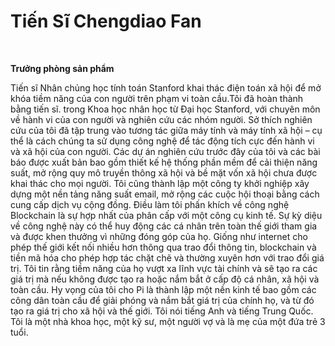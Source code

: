 # Tiến Sĩ Chengdiao Fan



**​​​**

**Trưởng phòng sản phẩm**

Tiến sĩ Nhân chủng học tính toán Stanford khai thác điện toán xã hội để mở khóa tiềm năng của con người trên phạm vi toàn cầu.Tôi đã hoàn thành bằng tiến sĩ. trong Khoa học nhân học từ Đại học Stanford, với chuyên môn về hành vi của con người và nghiên cứu các nhóm người. Sở thích nghiên cứu của tôi đã tập trung vào tương tác giữa máy tính và máy tính xã hội – cụ thể là cách chúng ta sử dụng công nghệ để tác động tích cực đến hành vi và xã hội của con người. Các dự án nghiên cứu trước đây của tôi và các bài báo được xuất bản bao gồm thiết kế hệ thống phần mềm để cải thiện năng suất, mở rộng quy mô truyền thông xã hội và bề mặt vốn xã hội chưa được khai thác cho mọi người. Tôi cũng thành lập một công ty khởi nghiệp xây dựng một nền tảng năng suất email, mở rộng các cuộc hội thoại bằng cách cung cấp dịch vụ cộng đồng. Điều làm tôi phấn khích về công nghệ Blockchain là sự hợp nhất của phân cấp với một công cụ kinh tế. Sự kỳ diệu về công nghệ này có thể huy động các cá nhân trên toàn thế giới tham gia và được khen thưởng vì những đóng góp của họ. Giống như internet cho phép thế giới kết nối nhiều hơn thông qua trao đổi thông tin, blockchain và tiền mã hóa cho phép hợp tác chặt chẽ và thường xuyên hơn với trao đổi giá trị. Tôi tin rằng tiềm năng của họ vượt xa lĩnh vực tài chính và sẽ tạo ra các giá trị mà nếu không được tạo ra hoặc nắm bắt ở cấp độ cá nhân, xã hội và toàn cầu. Hy vọng của tôi cho Pi là thành lập một nền kinh tế bao gồm các công dân toàn cầu để giải phóng và nắm bắt giá trị của chính họ, và từ đó tạo ra giá trị cho xã hội và thế giới. Tôi nói tiếng Anh và tiếng Trung Quốc. Tôi là một nhà khoa học, một kỹ sư, một người vợ và là mẹ của một đứa trẻ 3 tuổi.
